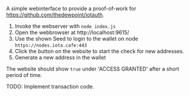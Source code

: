 A simple webinterface to provide a proof-of-work for https://github.com/thedewpoint/iotauth.

1. Invoke the webserver with `node index.js`
2. Open the webbrowser at http://localhost:9615/
3. Use the shown Seed to login to the wallet on node `https://nodes.iota.cafe:443`
4. Click the button on the website to start the check for new addresses.
5. Generate a new address in the wallet

The website should show `true` under 'ACCESS GRANTED' after a short period of time.

TODO: Implement transaction code.